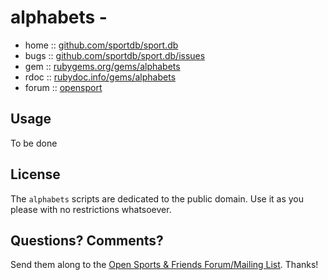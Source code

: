 # alphabets -


* home  :: [github.com/sportdb/sport.db](https://github.com/sportdb/sport.db)
* bugs  :: [github.com/sportdb/sport.db/issues](https://github.com/sportdb/sport.db/issues)
* gem   :: [rubygems.org/gems/alphabets](https://rubygems.org/gems/alphabets)
* rdoc  :: [rubydoc.info/gems/alphabets](http://rubydoc.info/gems/alphabets)
* forum :: [opensport](http://groups.google.com/group/opensport)


## Usage

To be done


## License

The `alphabets` scripts are dedicated to the public domain.
Use it as you please with no restrictions whatsoever.


## Questions? Comments?

Send them along to the
[Open Sports & Friends Forum/Mailing List](http://groups.google.com/group/opensport).
Thanks!
